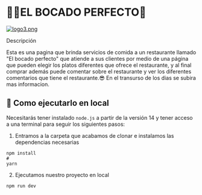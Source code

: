 
# 🧑‍🍳EL BOCADO PERFECTO🍲

[![logo3.png](https://i.postimg.cc/m2rNwQ6v/logo3.png)](https://postimg.cc/DmtXfbh6)


Descripción

Esta es una pagina que brinda servicios de comida a un restaurante llamado "El bocado perfecto" que atiende a sus clientes por medio de una página que pueden elegir los platos diferentes que ofrece el restaurante, y al final comprar además puede comentar sobre el restaurante y ver los diferentes comentarios que tiene el restaurante.😎
En el transurso de los dias se subira mas informacion.

## 🚀 Como ejecutarlo en local

Necesitarás tener instalado ``` node.js ``` a partir de la versión 14 y tener acceso a una terminal para seguir los siguientes pasos:
>
1. Entramos a la carpeta que acabamos de clonar e instalamos las dependencias necesarias
```
npm install
#
yarn
```
>
2. Ejecutamos nuestro proyecto en local
```
npm run dev